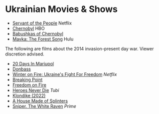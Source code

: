 # Ukrainian Movies & Shows

- [Servant of the People](https://www.netflix.com/title/81597220) Netflix
- [Chernobyl](https://www.hbo.com/chernobyl) HBO
- [Babushkas of Chernobyl](https://thebabushkasofchernobyl.com)
- [Mavka: The Forest Song](https://www.hulu.com/movie/mavka-the-forest-song-666cfe45-a021-4476-a003-390c198a5c13) Hulu

The following are films about the 2014 invasion-present day war. Viewer discretion advised.

- [20 Days In Mariupol](https://www.pbs.org/video/20-days-in-mariupol-x62itb/)
- [Donbass](https://www.imdb.com/title/tt8282042/)
- [Winter on Fire: Ukraine's Fight For Freedom](https://www.netflix.com/title/80031666) *Netflix*
- [Breaking Point](https://tv.apple.com/us/movie/breaking-point-the-war-for-democracy-in-ukraine/umc.cmc.5q4u3fsnq0mb7la4nqcw98r6t)
- [Freedom on Fire](https://www.freedomonfire.film)
- [Heroes Never Die](https://tubitv.com/series/300007470/heroes-never-die-the-miniseries) *Tubi*
- [Klondike (2022)](https://klondikemovie.com)
- [A House Made of Splinters](https://www.pbs.org/pov/films/housemadeofsplinters/)
- [Sniper. The White Raven](https://www.amazon.com/Sniper-White-Raven-Aldoshyn-Pavlo/dp/B09KCP6GFH) *Prime*
